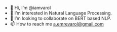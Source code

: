 - 👋 Hi, I’m @iamvarol
- 👀 I’m interested in Natural Language Processing.
- 💞️ I’m looking to collaborate on BERT based NLP.
- 📫 How to reach me a.emrevarol@gmail.com

<!---
iamvarol/iamvarol is a ✨ special ✨ repository because its `README.md` (this file) appears on your GitHub profile.
You can click the Preview link to take a look at your changes.
--->

